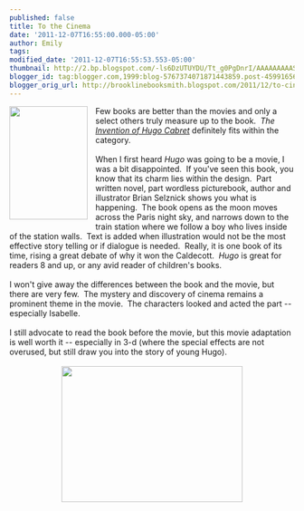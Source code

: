 ```yaml
---
published: false
title: To the Cinema
date: '2011-12-07T16:55:00.000-05:00'
author: Emily
tags: 
modified_date: '2011-12-07T16:55:53.553-05:00'
thumbnail: http://2.bp.blogspot.com/-ls6DzUTUYDU/Tt_g0PgDnrI/AAAAAAAAASo/fJmuaCzSww8/s72-c/The_Invention_of_Hugo_Cabret.jpg
blogger_id: tag:blogger.com,1999:blog-5767374071871443859.post-4599165616244776805
blogger_orig_url: http://brooklinebooksmith.blogspot.com/2011/12/to-cinema.html
---
```


<div class="separator" style="clear: both; text-align: center;"><a href="http://2.bp.blogspot.com/-ls6DzUTUYDU/Tt_g0PgDnrI/AAAAAAAAASo/fJmuaCzSww8/s1600/The_Invention_of_Hugo_Cabret.jpg" imageanchor="1" style="clear: left; float: left; margin-bottom: 1em; margin-right: 1em;"><img border="0" height="200" src="http://2.bp.blogspot.com/-ls6DzUTUYDU/Tt_g0PgDnrI/AAAAAAAAASo/fJmuaCzSww8/s200/The_Invention_of_Hugo_Cabret.jpg" width="138" /></a></div>Few books are better than the movies and only a select others truly measure up to the book.&nbsp; <em>The</em> <a href="http://www.brooklinebooksmith-shop.com/book/9780439813785"><em>Invention of Hugo Cabret</em></a> definitely fits within the category.<br /><br />When I first heard <em>Hugo</em> was going to be a movie, I was a bit disappointed.&nbsp; If you've seen this book, you know that its charm lies within the design.&nbsp; Part written novel, part wordless picturebook, author and illustrator Brian Selznick shows you what is happening.&nbsp; The book opens as the moon moves across the Paris night sky, and narrows down to the train station where we follow a boy who lives inside of the station walls.&nbsp; Text is added when illustration would not be the most effective story telling or if dialogue is needed.&nbsp; Really, it is one book of its time, rising a great debate of why it won the Caldecott.&nbsp; <em>Hugo</em> is great for readers 8 and up, or any avid reader of children's books.<br /><br />I won't give away the&nbsp;differences between the book and the movie, but there are very few.&nbsp; The mystery and discovery of cinema remains a prominent theme in the movie.&nbsp; The characters looked and acted the part -- especially Isabelle.<br /><br />I still advocate to read the book before the movie, but this movie adaptation is well worth it -- especially in 3-d (where the special effects are not overused, but still draw you into the story of young Hugo).<br /><br /><div class="separator" style="clear: both; text-align: center;"><a href="http://4.bp.blogspot.com/-HzXjxERn0Pc/Tt_guq3G-4I/AAAAAAAAASg/e6orT9nrCoI/s1600/Chloe-Moretz-stars-as-Isabelle-and-Asa-Butterfield-stars-as-Hugo-Cabret-in-Hugo-2011.jpg" imageanchor="1" style="margin-left: 1em; margin-right: 1em;"><img border="0" height="240" src="http://4.bp.blogspot.com/-HzXjxERn0Pc/Tt_guq3G-4I/AAAAAAAAASg/e6orT9nrCoI/s320/Chloe-Moretz-stars-as-Isabelle-and-Asa-Butterfield-stars-as-Hugo-Cabret-in-Hugo-2011.jpg" width="320" /></a></div><br /><div class="separator" style="clear: both; text-align: center;"></div>